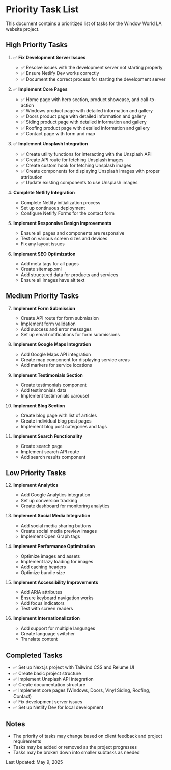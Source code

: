 # Priority Task List

This document contains a prioritized list of tasks for the Window World LA website project.

## High Priority Tasks

1. ✅ **Fix Development Server Issues**
   - ✅ Resolve issues with the development server not starting properly
   - ✅ Ensure Netlify Dev works correctly
   - ✅ Document the correct process for starting the development server

2. ✅ **Implement Core Pages**
   - ✅ Home page with hero section, product showcase, and call-to-action
   - ✅ Windows product page with detailed information and gallery
   - ✅ Doors product page with detailed information and gallery
   - ✅ Siding product page with detailed information and gallery
   - ✅ Roofing product page with detailed information and gallery
   - ✅ Contact page with form and map

3. ✅ **Implement Unsplash Integration**
   - ✅ Create utility functions for interacting with the Unsplash API
   - ✅ Create API route for fetching Unsplash images
   - ✅ Create custom hook for fetching Unsplash images
   - ✅ Create components for displaying Unsplash images with proper attribution
   - ✅ Update existing components to use Unsplash images

4. **Complete Netlify Integration**
   - Complete Netlify initialization process
   - Set up continuous deployment
   - Configure Netlify Forms for the contact form

5. **Implement Responsive Design Improvements**
   - Ensure all pages and components are responsive
   - Test on various screen sizes and devices
   - Fix any layout issues

6. **Implement SEO Optimization**
   - Add meta tags for all pages
   - Create sitemap.xml
   - Add structured data for products and services
   - Ensure all images have alt text

## Medium Priority Tasks

7. **Implement Form Submission**
   - Create API route for form submission
   - Implement form validation
   - Add success and error messages
   - Set up email notifications for form submissions

8. **Implement Google Maps Integration**
   - Add Google Maps API integration
   - Create map component for displaying service areas
   - Add markers for service locations

9. **Implement Testimonials Section**
   - Create testimonials component
   - Add testimonials data
   - Implement testimonials carousel

10. **Implement Blog Section**
    - Create blog page with list of articles
    - Create individual blog post pages
    - Implement blog post categories and tags

11. **Implement Search Functionality**
    - Create search page
    - Implement search API route
    - Add search results component

## Low Priority Tasks

12. **Implement Analytics**
    - Add Google Analytics integration
    - Set up conversion tracking
    - Create dashboard for monitoring analytics

13. **Implement Social Media Integration**
    - Add social media sharing buttons
    - Create social media preview images
    - Implement Open Graph tags

14. **Implement Performance Optimization**
    - Optimize images and assets
    - Implement lazy loading for images
    - Add caching headers
    - Optimize bundle size

15. **Implement Accessibility Improvements**
    - Add ARIA attributes
    - Ensure keyboard navigation works
    - Add focus indicators
    - Test with screen readers

16. **Implement Internationalization**
    - Add support for multiple languages
    - Create language switcher
    - Translate content

## Completed Tasks

- ✅ Set up Next.js project with Tailwind CSS and Relume UI
- ✅ Create basic project structure
- ✅ Implement Unsplash API integration
- ✅ Create documentation structure
- ✅ Implement core pages (Windows, Doors, Vinyl Siding, Roofing, Contact)
- ✅ Fix development server issues
- ✅ Set up Netlify Dev for local development

## Notes

- The priority of tasks may change based on client feedback and project requirements
- Tasks may be added or removed as the project progresses
- Tasks may be broken down into smaller subtasks as needed

Last Updated: May 9, 2025
